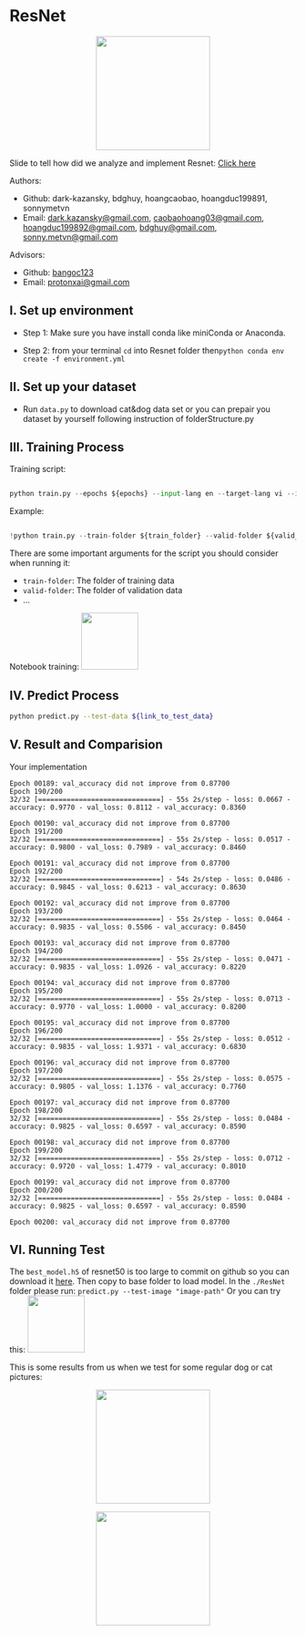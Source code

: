 # ResNet

<p align="center">
    <img src='https://i.ibb.co/XZmYNjK/Resnet-Logo.jpg' width=200 class="center">
</p>

Slide to tell how did we analyze and implement Resnet: [Click here](https://docs.google.com/presentation/d/1a18IyR1nc6GLTU5hibw3VabLVFbPjeE1/edit?usp=sharing&ouid=110166614717096573075&rtpof=true&sd=true)


Authors:
- Github: dark-kazansky, bdghuy, hoangcaobao, hoangduc199891, sonnymetvn
- Email: dark.kazansky@gmail.com, caobaohoang03@gmail.com, hoangduc199892@gmail.com, bdghuy@gmail.com, sonny.metvn@gmail.com

Advisors:
- Github: [bangoc123](https://github.com/bangoc123)
- Email: protonxai@gmail.com 

## I.  Set up environment
- Step 1: Make sure you have install conda like miniConda or Anaconda. 



- Step 2: from your terminal ```cd``` into Resnet folder then```python conda env create -f environment.yml```


## II.  Set up your dataset

- Run ```data.py``` to download cat&dog data set or you can prepair you dataset by yourself following instruction of folderStructure.py

## III. Training Process
Training script:


```python

python train.py --epochs ${epochs} --input-lang en --target-lang vi --input-path ${path_to_en_text_file} --target-path ${path_to_vi_text_file}

```
Example:

```python

!python train.py --train-folder ${train_folder} --valid-folder ${valid_folder} --num-classes 2 --patch-size 5 --image-size 150 --lr 0.0001 --epochs 200 --num-heads 12 

``` 
There are some important arguments for the script you should consider when running it:

- `train-folder`: The folder of training data
- `valid-folder`: The folder of validation data
- ...

Notebook training: [<img src='https://camo.githubusercontent.com/84f0493939e0c4de4e6dbe113251b4bfb5353e57134ffd9fcab6b8714514d4d1/68747470733a2f2f636f6c61622e72657365617263682e676f6f676c652e636f6d2f6173736574732f636f6c61622d62616467652e737667' width=100 class="left">](https://colab.research.google.com/drive/1cb7Nkkn5o_U7cVvnxXmfx-jdyoc4slhu?usp=sharing)

## IV. Predict Process

```bash
python predict.py --test-data ${link_to_test_data}
```

## V. Result and Comparision

Your implementation
```
Epoch 00189: val_accuracy did not improve from 0.87700
Epoch 190/200
32/32 [==============================] - 55s 2s/step - loss: 0.0667 - accuracy: 0.9770 - val_loss: 0.8112 - val_accuracy: 0.8360

Epoch 00190: val_accuracy did not improve from 0.87700
Epoch 191/200
32/32 [==============================] - 55s 2s/step - loss: 0.0517 - accuracy: 0.9800 - val_loss: 0.7989 - val_accuracy: 0.8460

Epoch 00191: val_accuracy did not improve from 0.87700
Epoch 192/200
32/32 [==============================] - 54s 2s/step - loss: 0.0486 - accuracy: 0.9845 - val_loss: 0.6213 - val_accuracy: 0.8630

Epoch 00192: val_accuracy did not improve from 0.87700
Epoch 193/200
32/32 [==============================] - 55s 2s/step - loss: 0.0464 - accuracy: 0.9835 - val_loss: 0.5506 - val_accuracy: 0.8450

Epoch 00193: val_accuracy did not improve from 0.87700
Epoch 194/200
32/32 [==============================] - 55s 2s/step - loss: 0.0471 - accuracy: 0.9835 - val_loss: 1.0926 - val_accuracy: 0.8220

Epoch 00194: val_accuracy did not improve from 0.87700
Epoch 195/200
32/32 [==============================] - 55s 2s/step - loss: 0.0713 - accuracy: 0.9770 - val_loss: 1.0000 - val_accuracy: 0.8200

Epoch 00195: val_accuracy did not improve from 0.87700
Epoch 196/200
32/32 [==============================] - 55s 2s/step - loss: 0.0512 - accuracy: 0.9835 - val_loss: 1.9371 - val_accuracy: 0.6830

Epoch 00196: val_accuracy did not improve from 0.87700
Epoch 197/200
32/32 [==============================] - 55s 2s/step - loss: 0.0575 - accuracy: 0.9805 - val_loss: 1.1376 - val_accuracy: 0.7760

Epoch 00197: val_accuracy did not improve from 0.87700
Epoch 198/200
32/32 [==============================] - 55s 2s/step - loss: 0.0484 - accuracy: 0.9825 - val_loss: 0.6597 - val_accuracy: 0.8590

Epoch 00198: val_accuracy did not improve from 0.87700
Epoch 199/200
32/32 [==============================] - 55s 2s/step - loss: 0.0712 - accuracy: 0.9720 - val_loss: 1.4779 - val_accuracy: 0.8010

Epoch 00199: val_accuracy did not improve from 0.87700
Epoch 200/200
32/32 [==============================] - 55s 2s/step - loss: 0.0484 - accuracy: 0.9825 - val_loss: 0.6597 - val_accuracy: 0.8590

Epoch 00200: val_accuracy did not improve from 0.87700

```

## VI. Running Test

The ```best_model.h5``` of resnet50 is too large to commit on github so you can download it [here](https://drive.google.com/file/d/1pDfrAt7wHvDZrX4uolFxwE7KeUVTJvY8/view?usp=sharing). Then copy to base folder to load model.
In the ```./ResNet``` folder please run: ```predict.py --test-image "image-path"```
Or you can try this: [<img src='https://camo.githubusercontent.com/84f0493939e0c4de4e6dbe113251b4bfb5353e57134ffd9fcab6b8714514d4d1/68747470733a2f2f636f6c61622e72657365617263682e676f6f676c652e636f6d2f6173736574732f636f6c61622d62616467652e737667' width=100 class="left">](https://colab.research.google.com/drive/1ySFObB6ZPgxJyq8G9_dHpQypExXAgAI2?usp=sharing&fbclid=IwAR0rEWKeq3m4Qmis2DZ5HkhCgZSEYj95kTImWqE_HZejUgYZRj9UiYdnjDM)

This is some results from us when we test for some regular dog or cat pictures:

<p align="center">
    <img src='https://i.imgur.com/UaAgqlO.jpeg' width=200 class="center">
</p>
<p align="center">
    <img src='https://i.imgur.com/t3jZt9D.jpeg' width=200 class="center">
</p>



